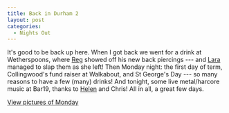 ```yaml
---
title: Back in Durham 2
layout: post
categories:
  - Nights Out
---
```

It's good to be back up here. When I got back we went for a drink at Wetherspoons, where [Reg](https://pictures.scholesmafia.co.uk/index.php/?profile=88) showed off his new back piercings --- and [Lara](https://pictures.scholesmafia.co.uk/index.php/?profile=29) managed to slap them as she left! Then Monday night: the first day of term, Collingwood's fund raiser at Walkabout, and St George's Day --- so many reasons to have a few (many) drinks! And tonight, some live metal/harcore music at Bar19, thanks to [Helen](https://pictures.scholesmafia.co.uk/index.php/?profile=5) and Chris! All in all, a great few days.

[View pictures of Monday](https://pictures.scholesmafia.co.uk/index.php/2007/04/23.04.07_24.04.07-durham/)
